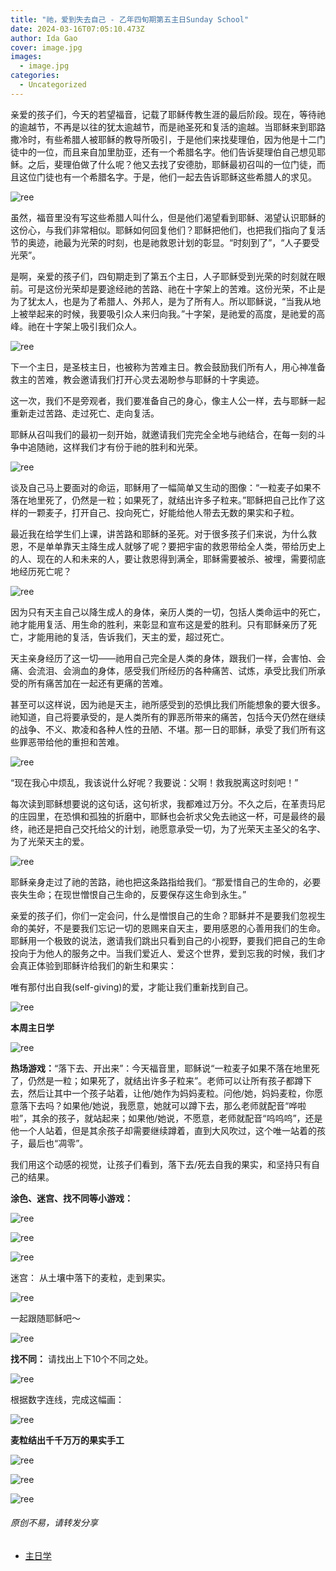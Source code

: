 ```yaml
---
title: "祂，爱到失去自己 - 乙年四旬期第五主日Sunday School"
date: 2024-03-16T07:05:10.473Z
author: Ida Gao
cover: image.jpg
images:
  - image.jpg
categories:
  - Uncategorized
---
```


亲爱的孩子们，今天的若望福音，记载了耶稣传教生涯的最后阶段。现在，等待祂的逾越节，不再是以往的犹太逾越节，而是祂圣死和复活的逾越。当耶稣来到耶路撒冷时，有些希腊人被耶稣的教导所吸引，于是他们来找斐理伯，因为他是十二门徒中的一位，而且来自加里肋亚，还有一个希腊名字。他们告诉斐理伯自己想见耶稣。之后，斐理伯做了什么呢？他又去找了安德肋，耶稣最初召叫的一位门徒，而且这位门徒也有一个希腊名字。于是，他们一起去告诉耶稣这些希腊人的求见。

<!--more-->

  

![ree](https://static.wixstatic.com/media/55472c_fa9ac7f9e642432b83716a224ffee344~mv2.webp/v1/fill/w_120,h_90,al_c,q_80,usm_0.66_1.00_0.01,blur_2,enc_avif,quality_auto/55472c_fa9ac7f9e642432b83716a224ffee344~mv2.webp)

  

虽然，福音里没有写这些希腊人叫什么，但是他们渴望看到耶稣、渴望认识耶稣的这份心，与我们非常相似。耶稣如何回复他们？耶稣把他们，也把我们指向了复活节的奥迹，祂最为光荣的时刻，也是祂救恩计划的彰显。“时刻到了”，“人子要受光荣”。

  

是啊，亲爱的孩子们，四旬期走到了第五个主日，人子耶稣受到光荣的时刻就在眼前。可是这份光荣却是要途经祂的苦路、祂在十字架上的苦难。这份光荣，不止是为了犹太人，也是为了希腊人、外邦人，是为了所有人。所以耶稣说，“当我从地上被举起来的时候，我要吸引众人来归向我。”十字架，是祂爱的高度，是祂爱的高峰。祂在十字架上吸引我们众人。

  

![ree](https://static.wixstatic.com/media/55472c_bb4f4f37995d418a805250f1d4a4330c~mv2.png)

  

下一个主日，是圣枝主日，也被称为苦难主日。教会鼓励我们所有人，用心神准备救主的苦难，教会邀请我们打开心灵去渴盼参与耶稣的十字奥迹。

这一次，我们不是旁观者，我们要准备自己的身心，像主人公一样，去与耶稣一起重新走过苦路、走过死亡、走向复活。

耶稣从召叫我们的最初一刻开始，就邀请我们完完全全地与祂结合，在每一刻的斗争中追随祂，这样我们才有份于祂的胜利和光荣。

  

![ree](https://static.wixstatic.com/media/55472c_b5ebe7ef3bc74713b84eabd73055f8de~mv2.jpg)

  

谈及自己马上要面对的命运，耶稣用了一幅简单又生动的图像：“一粒麦子如果不落在地里死了，仍然是一粒；如果死了，就结出许多子粒来。”耶稣把自己比作了这样的一颗麦子，打开自己、投向死亡，好能给他人带去无数的果实和子粒。

  

最近我在给学生们上课，讲苦路和耶稣的圣死。对于很多孩子们来说，为什么救恩，不是单单靠天主降生成人就够了呢？要把宇宙的救恩带给全人类，带给历史上的人、现在的人和未来的人，要让救恩得到满全，耶稣需要被杀、被埋，需要彻底地经历死亡呢？

  

![ree](https://static.wixstatic.com/media/55472c_9eab1fd1a39a4713b845ff767e120dac~mv2.jpg)

  

因为只有天主自己以降生成人的身体，亲历人类的一切，包括人类命运中的死亡，祂才能用复活、用生命的胜利，来彰显和宣布这是爱的胜利。只有耶稣亲历了死亡，才能用祂的复活，告诉我们，天主的爱，超过死亡。

  

天主亲身经历了这一切——祂用自己完全是人类的身体，跟我们一样，会害怕、会痛、会流泪、会淌血的身体，感受我们所经历的各种痛苦、试炼，承受比我们所承受的所有痛苦加在一起还有更痛的苦难。

  

甚至可以这样说，因为祂是天主，祂所感受到的恐惧比我们所能想象的要大很多。祂知道，自己将要承受的，是人类所有的罪恶所带来的痛苦，包括今天仍然在继续的战争、不义、欺凌和各种人性的丑陋、不堪。那一日的耶稣，承受了我们所有这些罪恶带给他的重担和苦难。

  

  

![ree](https://static.wixstatic.com/media/55472c_7b01332c9bc14a35b151de67533582b4~mv2.jpg)

  

“现在我心中烦乱，我该说什么好呢？我要说：父啊！救我脱离这时刻吧！”

  

每次读到耶稣想要说的这句话，这句祈求，我都难过万分。不久之后，在革责玛尼的庄园里，在恐惧和孤独的折磨中，耶稣也会祈求父免去祂这一杯，可是最终的最终，祂还是把自己交托给父的计划，祂愿意承受一切，为了光荣天主圣父的名字、为了光荣天主的爱。

  

![ree](https://static.wixstatic.com/media/55472c_ffc00d4cb6dd4826b1e91e8bcf754412~mv2.jpg)

  

耶稣亲身走过了祂的苦路，祂也把这条路指给我们。“那爱惜自己的生命的，必要丧失生命；在现世憎恨自己生命的，反要保存这生命到永生。”

  

亲爱的孩子们，你们一定会问，什么是憎恨自己的生命？耶稣并不是要我们忽视生命的美好，不是要我们忘记一切的恩赐来自天主，要用感恩的心善用我们的生命。耶稣用一个极致的说法，邀请我们跳出只看到自己的小视野，要我们把自己的生命投向于为他人的服务之中。当我们爱近人、爱这个世界，爱到忘我的时候，我们才会真正体验到耶稣许给我们的新生和果实：

  

唯有那付出自我(self-giving)的爱，才能让我们重新找到自己。

  

![ree](https://static.wixstatic.com/media/55472c_25c4dd3bb4ef47dab347ce65f74a8dcf~mv2.jpg)

  

**本周主日学**

  

![ree](https://static.wixstatic.com/media/55472c_8d52adc6992e4949b95664058919082d~mv2.jpg)

  

**热场游戏：**“落下去、开出来”：今天福音里，耶稣说“一粒麦子如果不落在地里死了，仍然是一粒；如果死了，就结出许多子粒来”。老师可以让所有孩子都蹲下去，然后让其中一个孩子站着，让他/她作为妈妈麦粒。问他/她，妈妈麦粒，你愿意落下去吗？如果他/她说，我愿意，她就可以蹲下去，那么老师就配音“哗啦啦”，其余的孩子，就站起来；如果他/她说，不愿意，老师就配音“呜呜呜”，还是他一个人站着，但是其余孩子却需要继续蹲着，直到大风吹过，这个唯一站着的孩子，最后也“凋零”。

  

我们用这个动感的视觉，让孩子们看到，落下去/死去自我的果实，和坚持只有自己的结果。

  

**涂色、迷宫、找不同等小游戏：**

  

![ree](https://static.wixstatic.com/media/55472c_09e149ab8b6e49e8b4fc636b7862cf40~mv2.png)

  

![ree](https://static.wixstatic.com/media/55472c_2abcf3834aee4ec3b66fbccde22d2e80~mv2.jpg)

  

![ree](https://static.wixstatic.com/media/55472c_a43b6e0f31fe4bc6b30b1af86527e4e0~mv2.jpg)

  

迷宫： 从土壤中落下的麦粒，走到果实。

![ree](https://static.wixstatic.com/media/55472c_e0ac716174c64178a25a17a87b383327~mv2.png)

  

一起跟随耶稣吧～

  

![ree](https://static.wixstatic.com/media/55472c_21ddcc5e04eb4332b52e08995c856dd6~mv2.png)

  

**找不同：** 请找出上下10个不同之处。

![ree](https://static.wixstatic.com/media/55472c_8ea4d4cae83e4308bfab7dd2cb0f062e~mv2.jpg)

  

根据数字连线，完成这幅画：

![ree](https://static.wixstatic.com/media/55472c_14d721017f1b46c0a2c95057d1ca2fb1~mv2.png)

  

**麦粒结出千千万万的果实手工**

  

  

![ree](https://static.wixstatic.com/media/55472c_6fc6184a306249528ad940cf3d1cc2e3~mv2.png)

  

![ree](https://static.wixstatic.com/media/55472c_bc088d7c67e149c98182ea4b7dcca88b~mv2.png)

  

![ree](https://static.wixstatic.com/media/55472c_de8a77f24d5245428912ca3c70f61d46~mv2.png)

  

###### 原创不易，请转发分享

*   [主日学](https://www.urloveinme.com/首頁/categories/主日学)
